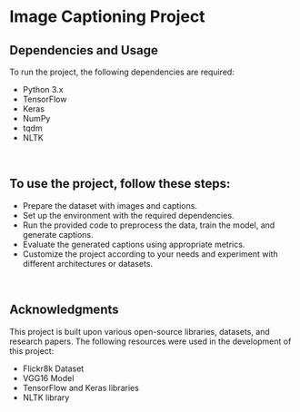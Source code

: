 <h1>Image Captioning Project</h1>

<h2>Dependencies and Usage</h2>
<p>To run the project, the following dependencies are required:</p>
<ul>
    <li>Python 3.x</li>
    <li>TensorFlow</li>
    <li>Keras</li>
    <li>NumPy</li>
    <li>tqdm</li>
    <li>NLTK</li>
</ul>

<br>
<h2>To use the project, follow these steps:</h2>
<ul>
    <li>Prepare the dataset with images and captions.</li>
    <li>Set up the environment with the required dependencies.</li>
    <li>Run the provided code to preprocess the data, train the model, and generate captions.</li>
    <li>Evaluate the generated captions using appropriate metrics.</li>
    <li>Customize the project according to your needs and experiment with different architectures or datasets.</li>
    
</ul>

<br>
<h2>Acknowledgments</h2>
<p>This project is built upon various open-source libraries, datasets, and research papers. The following resources were used in the development of this project:</p>
<ul>
    <li>Flickr8k Dataset</li>
    <li>VGG16 Model</li>
    <li>TensorFlow and Keras libraries</li>
    <li>NLTK library</li>
</ul>
